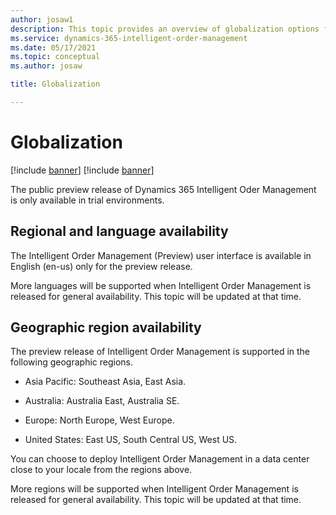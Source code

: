 ```yaml
---
author: josaw1
description: This topic provides an overview of globalization options for Dynamics 365 Intelligent Order Management.
ms.service: dynamics-365-intelligent-order-management
ms.date: 05/17/2021
ms.topic: conceptual
ms.author: josaw

title: Globalization

---
```



# Globalization

[!include [banner](includes/banner.md)]
[!include [banner](includes/preview-banner.md)]

The public preview release of Dynamics 365 Intelligent Oder Management is only available in trial environments.

## Regional and language availability

The Intelligent Order Management (Preview) user interface is available in English (en-us) only for the preview release.

More languages will be supported when Intelligent Order Management is released for general availability. This topic will be updated at that time.

## Geographic region availability

The preview release of Intelligent Order Management is supported in the following geographic regions.

-   Asia Pacific: Southeast Asia, East Asia.

-   Australia: Australia East, Australia SE.

-   Europe: North Europe, West Europe.

-   United States: East US, South Central US, West US.

You can choose to deploy Intelligent Order Management in a data center close to your locale from the regions above.

More regions will be supported when Intelligent Order Management is released for general availability. This topic will be updated at that time.
